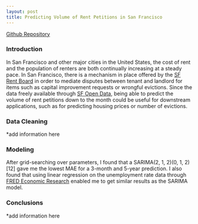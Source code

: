 ```yaml
---
layout: post
title: Predicting Volume of Rent Petitions in San Francisco
---
```


[Github Repository](https://github.com/harrisonized/sf-rent-petitions-timeseries-analysis)

### **Introduction**

In San Francisco and other major cities in the United States, the cost of rent and the population of renters are both continually increasing at a steady pace. In San Francisco, there is a mechanism in place offered by the [SF Rent Board](https://sfrb.org/) in order to mediate disputes between tenant and landlord for items such as capital improvement requests or wrongful evictions. Since the data freely available through [SF Open Data](https://data.sfgov.org/Housing-and-Buildings/Petitions-to-the-Rent-Board/6swy-cmkq), being able to predict the volume of rent petitions down to the month could be useful for downstream applications, such as for predicting housing prices or number of evictions.

### Data Cleaning

*add information here

### **Modeling**

After grid-searching over parameters, I found that a SARIMA(2, 1, 2)(0, 1, 2)[12] gave me the lowest MAE for a 3-month and 5-year prediction. I also found that using linear regression on the unemployment rate data through [FRED Economic Research](https://fred.stlouisfed.org/series/CASANF0URN) enabled me to get similar results as the SARIMA model.

### **Conclusions**

*add information here